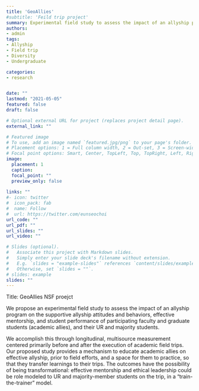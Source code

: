 ```yaml
---
title: 'GeoAllies'
#subtitle: 'Feild trip project'
summary: Experimental field study to assess the impact of an allyship program on the supportive allyship attitudes and behaviors
authors:
- admin
tags:
- Allyship
- Field trip
- Diversity
- Undergraduate

categories:
- research


date: ""
lastmod: "2021-05-05"
featured: false
draft: false

# Optional external URL for project (replaces project detail page).
external_link: ""

# Featured image
# To use, add an image named `featured.jpg/png` to your page's folder.
# Placement options: 1 = Full column width, 2 = Out-set, 3 = Screen-width
# Focal point options: Smart, Center, TopLeft, Top, TopRight, Left, Right, BottomLeft, Bottom, BottomRight
image:
  placement: 1
  caption: 
  focal_point: ""
  preview_only: false
  
links: ""
#- icon: twitter
#  icon_pack: fab
#  name: Follow
#  url: https://twitter.com/eunseochoi
url_code: ""
url_pdf: ""
url_slides: ""
url_video: ""

# Slides (optional).
#   Associate this project with Markdown slides.
#   Simply enter your slide deck's filename without extension.
#   E.g. `slides = "example-slides"` references `content/slides/example-slides.md`.
#   Otherwise, set `slides = ""`.
# slides: example
slides: ""
---
```

Title: GeoAllies NSF proejct

We propose an experimental field study to assess the impact of an allyship program on the supportive allyship attitudes and behaviors, effective mentorship, and student performance of participating faculty and graduate students (academic allies), and their UR and majority students.

We accomplish this through longitudinal, multisource measurement centered primarily before and after the execution of academic field trips.
Our proposed study provides a mechanism to educate academic allies on effective allyship, prior to field efforts, and a space for them to practice, so that they transfer learnings to their trips. The outcomes have the possibility of being transformational: effective mentorship and ethical leadership could be role modeled to UR and majority-member students on the trip, in a “train-the-trainer” model.


